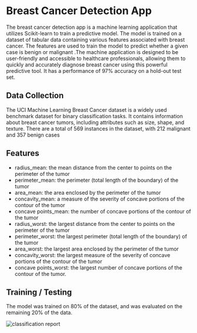 # Breast Cancer Detection App

The breast cancer detection app is a machine learning application that utilizes Scikit-learn to train a predictive model. The model is trained on a dataset of tabular data containing various features associated with breast cancer. The features are used to train the model to predict whether a given case is benign or malignant .The machine  application is designed to be user-friendly and accessible to healthcare professionals, allowing them to quickly and accurately diagnose breast cancer using this powerful predictive tool. It has a performance of  97% accuracy on a hold-out test set.


## Data Collection 
The UCI Machine Learning Breast Cancer dataset is a widely used benchmark dataset for binary classification tasks. It contains information about breast cancer tumors, including attributes such as size, shape, and texture. There are a total of 569 instances in the dataset, with 212 malignant and 357 benign cases


## Features

* radius_mean: the mean distance from the center to points on the perimeter of the tumor
* perimeter_mean: the perimeter (total length of the boundary) of the tumor
* area_mean: the area enclosed by the perimeter of the tumor
* concavity_mean: a measure of the severity of concave portions of the contour of the tumor
* concave points_mean: the number of concave portions of the contour of the tumor
* radius_worst: the largest distance from the center to points on the perimeter of the tumor
* perimeter_worst: the largest perimeter (total length of the boundary) of the tumor
* area_worst: the largest area enclosed by the perimeter of the tumor
* concavity_worst: the largest measure of the severity of concave portions of the contour of the tumor
* concave points_worst: the largest number of concave portions of the contour of the tumor.

## Training / Testing
The model was trained on 80% of the dataset, and was evaluated on the remaining 20% of the data.

![classification report](./images/report.png)


